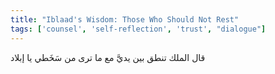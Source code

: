 ```yaml
---
title: "Iblaad's Wisdom: Those Who Should Not Rest"
tags: ['counsel', 'self-reflection', 'trust', "dialogue"]
---
```


 قال الملك تنطق بين يديَّ مع ما ترى من سَخَطي يا إبلاد

